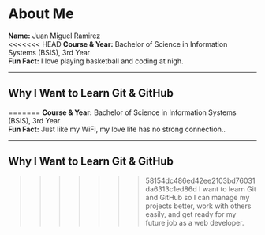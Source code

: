 # About Me

**Name:** Juan Miguel Ramirez  
<<<<<<< HEAD
**Course & Year:** Bachelor of Science in Information Systems (BSIS), 3rd Year  
**Fun Fact:** I love playing basketball and coding at nigh.

---

## Why I Want to Learn Git & GitHub
=======
**Course & Year:** Bachelor of Science in Information Systems (BSIS), 3rd Year   
**Fun Fact:** Just like my WiFi, my love life has no strong connection..

---

## Why I Want to Learn Git & GitHub 
>>>>>>> 58154dc486ed42ee2103bd76031da6313c1ed86d
I want to learn Git and GitHub so I can manage my projects better, work with others easily, and get ready for my future job as a web developer.

